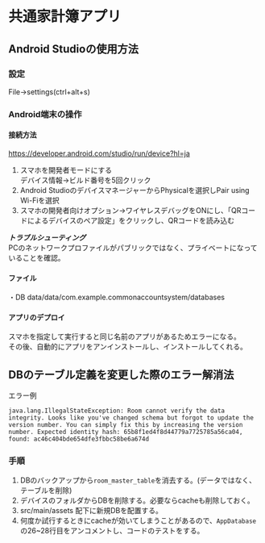 # 共通家計簿アプリ
## Android Studioの使用方法
### 設定
File→settings(ctrl+alt+s)

### Android端末の操作
#### 接続方法
https://developer.android.com/studio/run/device?hl=ja
1. スマホを開発者モードにする  
   デバイス情報→ビルド番号を5回クリック  
2. Android StudioのデバイスマネージャーからPhysicalを選択しPair using Wi-Fiを選択
3. スマホの開発者向けオプション→ワイヤレスデバッグをONにし、「QRコードによるデバイスのペア設定」をクリックし、QRコードを読み込む  

***トラブルシューティング***  
PCのネットワークプロファイルがパブリックではなく、プライベートになっていることを確認。


#### ファイル
・DB
data/data/com.example.commonaccountsystem/databases

#### アプリのデプロイ
スマホを指定して実行すると同じ名前のアプリがあるためエラーになる。  
その後、自動的にアプリをアンインストールし、インストールしてくれる。  

## DBのテーブル定義を変更した際のエラー解消法
エラー例
```agsl
java.lang.IllegalStateException: Room cannot verify the data integrity. Looks like you've changed schema but forgot to update the version number. You can simply fix this by increasing the version number. Expected identity hash: 65b8f1ed4f8d44779a7725785a56ca04, found: ac46c404bde654dfe3fbbc58be6a674d
```
### 手順
1. DBのバックアップから`room_master_table`を消去する。(データではなく、テーブルを削除)
2. デバイスのフォルダからDBを削除する。必要ならcacheも削除しておく。
3. src/main/assets 配下に新規DBを配置する。
4. 何度か試行するときにcacheが効いてしまうことがあるので、`AppDatabase`の26~28行目をアンコメントし、コードのテストをする。
